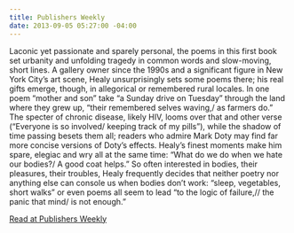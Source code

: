 ```yaml
---
title: Publishers Weekly
date: 2013-09-05 05:27:00 -04:00
---
```


Laconic yet passionate and sparely personal, the poems in this first book set urbanity and unfolding tragedy in common words and slow-moving, short lines. A gallery owner since the 1990s and a significant figure in New York City’s art scene, Healy unsurprisingly sets some poems there; his real gifts emerge, though, in allegorical or remembered rural locales. In one poem “mother and son” take “a Sunday drive on Tuesday” through the land where they grew up, “their remembered selves waving,/ as farmers do.” The specter of chronic disease, likely HIV, looms over that and other verse (“Everyone is so involved/ keeping track of my pills”), while the shadow of time passing besets them all; readers who admire Mark Doty may find far more concise versions of Doty’s effects. Healy’s finest moments make him spare, elegiac and wry all at the same time: “What do we do when we hate our bodies?/ A good coat helps.” So often interested in bodies, their pleasures, their troubles, Healy frequently decides that neither poetry nor anything else can console us when bodies don’t work: “sleep, vegetables, short walks” or even poems all seem to lead “to the logic of failure,// the panic that mind/ is not enough.”

[Read at Publishers Weekly](http://www.publishersweekly.com/978-1-884800-95-5)
